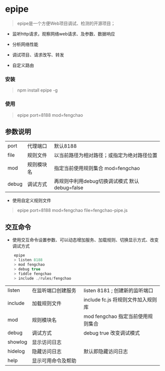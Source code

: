 epipe
=====

> epipe是一个方便Web项目调试、检测的开源项目；

- 监听http请求，观察网络web请求、及参数、数据响应

- 分析网络性能

- 调试项目、请求改写、转发

- 自定义路由


### 安装

> npm install epipe -g

### 使用

> epipe port=8188 mod=fengchao


## 参数说明

<table>
<tr>
    <td>port</td> <td>代理端口</td> <td>默认8188</td>
</tr>
<tr>
    <td>file</td> <td>规则文件</td> <td>以当前路径为相对路径；或指定为绝对路径位置</td>
</tr>
<tr>
    <td>mod</td> <td>规则模块名</td> <td>指定当前使用规则集合 mod=fengchao</td>
</tr>
<tr>
    <td>debug</td> <td>调试方式</td> <td>再规则中利用debug切换调试模式 默认debug=false</td>
</tr>
</table>

- 使用自定义规则文件

> epipe port=8188 mod=fengchao file=fengchao-pipe.js

## 交互命令

- 使用交互命令设置参数、可以动态增加服务、加载规则、切换显示方式、改变调试方式

```js
    epipe
    > listen 8188
    > mod fengchao
    > debug true
    > fiddle fengchao
    > include ./rules/fengchao
```

<table>
    <tr>
        <td>listen</td> <td width="200px">在监听端口创建服务</td> <td width="300px">listen 8181 ; 创建新的监听端口</td>
    </tr>
    <tr>
        <td>include</td> <td>加载规则文件</td> <td>include fc.js 将规则文件加入规则库</td>
    </tr>
    <tr>
        <td>mod</td> <td>规则模块名</td> <td>mod fengchao 指定当前使用规则集合</td>
    </tr>
    <tr>
        <td>debug</td> <td>调试方式</td> <td>debug true 改变调试模式</td>
    </tr>
    <tr>
        <td>showlog</td> <td>显示访问日志</td> <td></td>
    </tr>
    <tr>
        <td>hidelog</td> <td>隐藏访问日志</td> <td>默认即隐藏访问日志</td>
    </tr>
    <tr>
        <td>help</td> <td>显示可用命令及帮助</td> <td></td>
    </tr>
</table>
